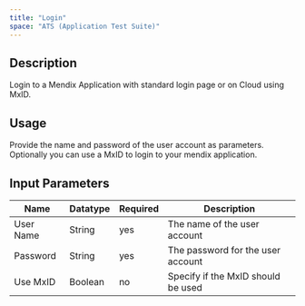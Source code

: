```yaml
---
title: "Login"
space: "ATS (Application Test Suite)"
---
```

## Description
Login to a Mendix Application with standard login page or on Cloud using MxID.

## Usage
Provide the name and password of the user account as parameters.
Optionally you can use a MxID to login to your mendix application.

## Input Parameters

Name | Datatype | Required | Description
--- | --- | --- | ---
User Name | String | yes | The name of the user account
Password | String |yes | The password for the user account
Use MxID | Boolean | no | Specify if the MxID should be used
